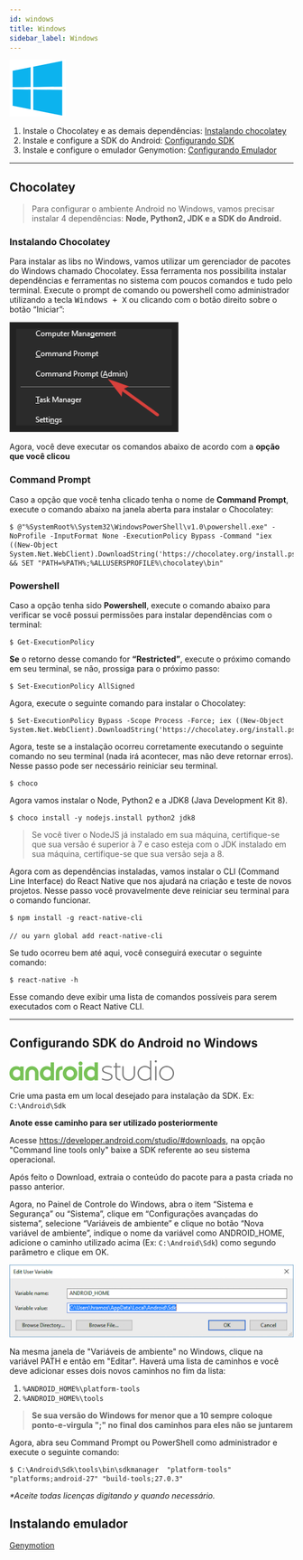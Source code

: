 ```yaml
---
id: windows
title: Windows
sidebar_label: Windows
---
```


![Windows](assets/windows.png)

1. Instale o Chocolatey e as demais dependências: [Instalando chocolatey](#chocolatey)
2. Instale e configure a SDK do Android: [Configurando SDK](#configurando-sdk-do-android-no-windows)
3. Instale e configure o emulador Genymotion: [Configurando Emulador](/ambiente-react-native/android/emulador)

<hr>

## Chocolatey

> Para configurar o ambiente Android no Windows, vamos precisar instalar 4 dependências: **Node, Python2, JDK e a SDK do Android.**

### Instalando Chocolatey

Para instalar as libs no Windows, vamos utilizar um gerenciador de pacotes do Windows chamado Chocolatey. Essa ferramenta nos possibilita instalar dependências e ferramentas no sistema com poucos comandos e tudo pelo terminal.
Execute o prompt de comando ou powershell como administrador utilizando a tecla <kbd>Windows + X</kbd> ou clicando com o botão direito sobre o botão “Iniciar”:

![Prompt](assets/ambiente-react-native/prompt.png)

Agora, você deve executar os comandos abaixo de acordo com a **opção que você clicou**

### Command Prompt

Caso a opção que você tenha clicado tenha o nome de **Command Prompt**, execute o comando abaixo na janela aberta para instalar o Chocolatey:

```console
$ @"%SystemRoot%\System32\WindowsPowerShell\v1.0\powershell.exe" -NoProfile -InputFormat None -ExecutionPolicy Bypass -Command "iex ((New-Object System.Net.WebClient).DownloadString('https://chocolatey.org/install.ps1'))" && SET "PATH=%PATH%;%ALLUSERSPROFILE%\chocolatey\bin"
```

### Powershell

Caso a opção tenha sido **Powershell**, execute o comando abaixo para verificar se você possui permissões para instalar dependências com o terminal:

```console
$ Get-ExecutionPolicy
```

**Se** o retorno desse comando for **“Restricted”**, execute o próximo comando em seu terminal, se não, prossiga para o próximo passo:

```console
$ Set-ExecutionPolicy AllSigned
```

Agora, execute o seguinte comando para instalar o Chocolatey:

```console
$ Set-ExecutionPolicy Bypass -Scope Process -Force; iex ((New-Object System.Net.WebClient).DownloadString('https://chocolatey.org/install.ps1'))
```

Agora, teste se a instalação ocorreu corretamente executando o seguinte comando no seu terminal (nada irá acontecer, mas não deve retornar erros). Nesse passo pode ser necessário reiniciar seu terminal.

```console
$ choco
```

Agora vamos instalar o Node, Python2 e a JDK8 (Java Development Kit 8).

```console
$ choco install -y nodejs.install python2 jdk8
```

> Se você tiver o NodeJS já instalado em sua máquina, certifique-se que sua versão é superior à 7 e caso esteja com o JDK instalado em sua máquina, certifique-se que sua versão seja a 8.

Agora com as dependências instaladas, vamos instalar o CLI (Command Line Interface) do React Native que nos ajudará na criação e teste de novos projetos. Nesse passo você provavelmente deve reiniciar seu terminal para o comando funcionar.

```console
$ npm install -g react-native-cli

// ou yarn global add react-native-cli
```

Se tudo ocorreu bem até aqui, você conseguirá executar o seguinte comando:

```console
$ react-native -h
```

Esse comando deve exibir uma lista de comandos possíveis para serem executados com o React Native CLI.

<hr>

## Configurando SDK do Android no Windows

![Android](assets/android-studio.png)

Crie uma pasta em um local desejado para instalação da SDK. Ex: `C:\Android\Sdk`

**Anote esse caminho para ser utilizado posteriormente**

Acesse https://developer.android.com/studio/#downloads, na opção "Command line tools only" baixe a SDK referente ao seu sistema operacional.

Após feito o Download, extraia o conteúdo do pacote para a pasta criada no passo anterior.

Agora, no Painel de Controle do Windows, abra o item “Sistema e Segurança” ou “Sistema”, clique em “Configurações avançadas do sistema”, selecione “Variáveis de ambiente” e clique no botão “Nova variável de ambiente”, indique o nome da variável como ANDROID_HOME, adicione o caminho utilizado acima (Ex: `C:\Android\Sdk`) como segundo parâmetro e clique em OK.

![Prompt](assets/ambiente-react-native/5.png)

Na mesma janela de "Variáveis de ambiente" no Windows, clique na variável PATH e então em "Editar". Haverá uma lista de caminhos e você deve adicionar esses dois novos caminhos no fim da lista:

1. `%ANDROID_HOME%\platform-tools`
2. `%ANDROID_HOME%\tools`

> **Se sua versão do Windows for menor que a 10 sempre coloque ponto-e-virgula ";" no final dos caminhos para eles não se juntarem**

Agora, abra seu Command Prompt ou PowerShell como administrador e execute o seguinte comando:

```console
$ C:\Android\Sdk\tools\bin\sdkmanager  "platform-tools" "platforms;android-27" "build-tools;27.0.3"
```

_\*Aceite todas licenças digitando <kbd>y</kbd> quando necessário._

## Instalando emulador

<a class="link-block" href="/ambiente-react-native/android/emulador"><i class="fab fa-android"></i>Genymotion</a>
